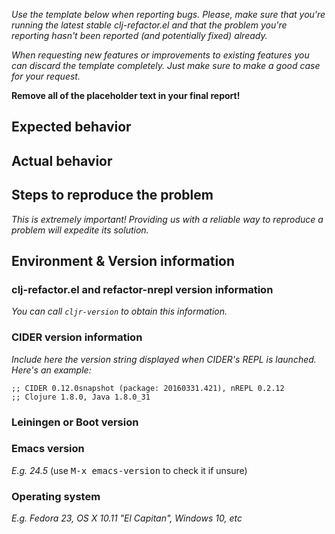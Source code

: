 *Use the template below when reporting bugs. Please, make sure that
you're running the latest stable clj-refactor.el and that the problem
you're reporting hasn't been reported (and potentially fixed) already.*

*When requesting new features or improvements to existing features you can
discard the template completely. Just make sure to make a good case for your
request.*

**Remove all of the placeholder text in your final report!**

## Expected behavior

## Actual behavior

## Steps to reproduce the problem

*This is extremely important! Providing us with a reliable way to reproduce
a problem will expedite its solution.*

## Environment & Version information

### clj-refactor.el and refactor-nrepl version information

*You can call `cljr-version` to obtain this information.*

### CIDER version information

*Include here the version string displayed when
CIDER's REPL is launched. Here's an example:*

```
;; CIDER 0.12.0snapshot (package: 20160331.421), nREPL 0.2.12
;; Clojure 1.8.0, Java 1.8.0_31
```

### Leiningen or Boot version

### Emacs version

*E.g. 24.5* (use <kbd>M-x emacs-version</kbd> to check it if unsure)

### Operating system

*E.g. Fedora 23, OS X 10.11 "El Capitan", Windows 10, etc*
